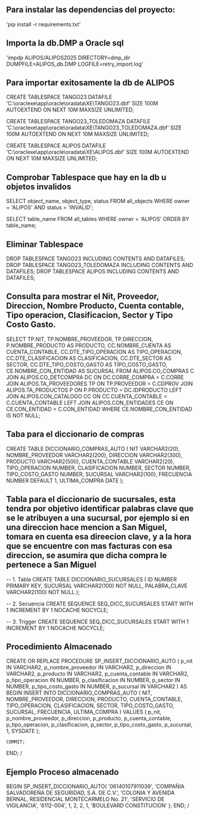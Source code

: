##  Para instalar las dependencias del proyecto:
'pip install -r requirements.txt'

## Importa la db.DMP a Oracle sql
'impdp ALIPOS/ALIPOS2025 DIRECTORY=dmp_dir DUMPFILE=ALIPOS_db.DMP LOGFILE=retry_import.log'

##  Para importar exitosamente la db de ALIPOS
CREATE TABLESPACE TANGO23
DATAFILE 'C:\oraclexe\app\oracle\oradata\XE\TANGO23.dbf' 
SIZE 100M 
AUTOEXTEND ON 
NEXT 10M MAXSIZE UNLIMITED;

CREATE TABLESPACE TANGO23_TOLEDOMAZA
DATAFILE 'C:\oraclexe\app\oracle\oradata\XE\TANGO23_TOLEDOMAZA.dbf'
SIZE 100M AUTOEXTEND ON NEXT 10M MAXSIZE UNLIMITED;

CREATE TABLESPACE ALIPOS
DATAFILE 'C:\oraclexe\app\oracle\oradata\XE\ALIPOS.dbf'
SIZE 100M
AUTOEXTEND ON NEXT 10M MAXSIZE UNLIMITED;

## Comprobar Tablespace que hay en la db u objetos invalidos
SELECT object_name, object_type, status
FROM all_objects
WHERE owner = 'ALIPOS' AND status = 'INVALID';

SELECT table_name
FROM all_tables
WHERE owner = 'ALIPOS'
ORDER BY table_name;

##  Eliminar Tablespace
DROP TABLESPACE TANGO23 INCLUDING CONTENTS AND DATAFILES;
DROP TABLESPACE TANGO23_TOLEDOMAZA INCLUDING CONTENTS AND DATAFILES;
DROP TABLESPACE ALIPOS INCLUDING CONTENTS AND DATAFILES;

## Consulta para mostrar el Nit, Proveedor, Direccion, Nombre Producto, Cuenta contable, Tipo operacion, Clasificacion, Sector y Tipo Costo Gasto.

SELECT
    TP.NIT,
    TP.NOMBRE_PROVEEDOR,
    TP.DIRECCION,
    P.NOMBRE_PRODUCTO AS PRODUCTO,
    CC.NOMBRE_CUENTA AS CUENTA_CONTABLE,
    CC.DTE_TIPO_OPERACION AS TIPO_OPERACION,
    CC.DTE_CLASIFICACION AS CLASIFICACION,
    CC.DTE_SECTOR AS SECTOR,
    CC.DTE_TIPO_COSTO_GASTO AS TIPO_COSTO_GASTO,
    CE.NOMBRE_CON_ENTIDAD AS SUCURSAL
FROM ALIPOS.CO_COMPRAS C
JOIN ALIPOS.CO_DETCOMPRA DC ON DC.CORRE_COMPRA = C.CORRE
JOIN ALIPOS.TA_PROVEEDORES TP ON TP.PROVEEDOR = C.CDPROV
JOIN ALIPOS.TA_PRODUCTOS P ON P.PRODUCTO = DC.IDPRODUCTO
LEFT JOIN ALIPOS.CON_CATALOGO CC ON CC.CUENTA_CONTABLE = C.CUENTA_CONTABLE
LEFT JOIN ALIPOS.CON_ENTIDADES CE ON CE.CON_ENTIDAD = C.CON_ENTIDAD
WHERE CE.NOMBRE_CON_ENTIDAD IS NOT NULL;

## Taba para el diccionario de compras
CREATE TABLE DICCIONARIO_COMPRAS_AUTO (
    NIT VARCHAR2(20),
    NOMBRE_PROVEEDOR VARCHAR2(200),
    DIRECCION VARCHAR2(300),
    PRODUCTO VARCHAR2(500),
    CUENTA_CONTABLE VARCHAR2(20),
    TIPO_OPERACION NUMBER,
    CLASIFICACION NUMBER,
    SECTOR NUMBER,
    TIPO_COSTO_GASTO NUMBER,
    SUCURSAL VARCHAR2(100),
    FRECUENCIA NUMBER DEFAULT 1,
    ULTIMA_COMPRA DATE
);

## Tabla para el diccionario de sucursales, esta tendra por objetivo identificar palabras clave que se le atribuyen a una sucursal, por ejemplo si en una direccion hace mencion a San Miguel, tomara en cuenta esa direecion clave, y a la hora que se encuentre con mas facturas con esa direccion, se asumira que dicha compra le pertenece a San Miguel
-- 1. Tabla
CREATE TABLE DICCIONARIO_SUCURSALES (
    ID NUMBER PRIMARY KEY,
    SUCURSAL VARCHAR2(100) NOT NULL,
    PALABRA_CLAVE VARCHAR2(100) NOT NULL
);

-- 2. Secuencia
CREATE SEQUENCE SEQ_DICC_SUCURSALES
START WITH 1
INCREMENT BY 1
NOCACHE
NOCYCLE;

-- 3. Trigger
CREATE SEQUENCE SEQ_DICC_SUCURSALES
START WITH 1
INCREMENT BY 1
NOCACHE
NOCYCLE;

## Procedimiento Almacenado
CREATE OR REPLACE PROCEDURE SP_INSERT_DICCIONARIO_AUTO (
    p_nit               IN VARCHAR2,
    p_nombre_proveedor IN VARCHAR2,
    p_direccion        IN VARCHAR2,
    p_producto         IN VARCHAR2,
    p_cuenta_contable  IN VARCHAR2,
    p_tipo_operacion   IN NUMBER,
    p_clasificacion    IN NUMBER,
    p_sector           IN NUMBER,
    p_tipo_costo_gasto IN NUMBER,
    p_sucursal         IN VARCHAR2
) AS
BEGIN
    INSERT INTO DICCIONARIO_COMPRAS_AUTO (
        NIT,
        NOMBRE_PROVEEDOR,
        DIRECCION,
        PRODUCTO,
        CUENTA_CONTABLE,
        TIPO_OPERACION,
        CLASIFICACION,
        SECTOR,
        TIPO_COSTO_GASTO,
        SUCURSAL,
        FRECUENCIA,
        ULTIMA_COMPRA
    ) VALUES (
        p_nit,
        p_nombre_proveedor,
        p_direccion,
        p_producto,
        p_cuenta_contable,
        p_tipo_operacion,
        p_clasificacion,
        p_sector,
        p_tipo_costo_gasto,
        p_sucursal,
        1,
        SYSDATE
    );
    
    COMMIT;
END;
/

## Ejemplo Proceso almacenado
BEGIN
    SP_INSERT_DICCIONARIO_AUTO(
        '06140107911039',
        'COMPAÑIA SALVADOREÑA DE SEGURIDAD, S.A. DE C.V.',
        'COLONIA Y AVENIDA BERNAL, RESIDENCIAL MONTECARMELO No. 21',
        'SERVICIO DE VIGILANCIA',
        '6112-004',
        1,
        2,
        2,
        1,
        'BOULEVARD CONSTITUCION'
    );
END;
/
